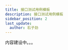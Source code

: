 ```yaml
---
title: 接口测试用例模板
description: 接口测试用例模板
sidebar_position: 2
last_update:
  author: 石子劲
---
```


内容建设中。。。
